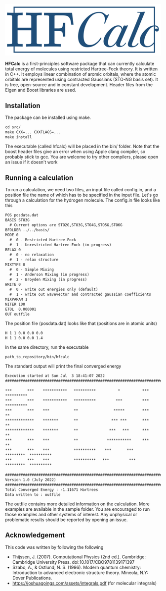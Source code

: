 <img src="docs/HFCalc.png"></img>

<b>HFCalc</b> is a first-principles software package that can currently calculate total energy of molecules using restricted Hartree-Fock theory. It is written in C++. It employs linear combination of aromic orbitals, where the atomic orbitals are represented using contracted Gaussians (STO-NG basis set). It is free, open-source and in constant development. Header files from the Eigen and Boost libraries are used.

## Installation

The package can be installed using make.
```
cd src/
make CXX=... CXXFLAGS=...
make install
```
The executable (called hfcalc) will be placed in the bin/ folder. Note that the boost header files give an error when using Apple clang compiler, so probably stick to gcc. You are welcome to try other compilers, please open an issue if it doesn't work

## Running a calculation

To run a calculation, we need two files, an input file called config.in, and a position file the name of which has to be specified in the input file. Let's go through a calculation for the hydrogen molecule. The config.in file looks like this
```
POS posdata.dat
BASIS STO3G
  # Current options are STO2G,STO3G,STO4G,STO5G,STO6G  
BFOLDER ../../basis/
MODE 0
  #  0 - Restricted Hartree-Fock
  #  1 - Unrestricted Hartree-Fock (in progress)
RELAX 0
  #  0 - no relaxation
  #  1 - relax structure
MIXTYPE 0
  #  0 - Simple Mixing
  #  1 - Anderson Mixing (in progress)
  #  2 - Broyden Mixing (in progress)
WRITE 0
  #  0 - write out energies only (default)
  #  1 - write out wavevector and contracted gaussian coefficients
MIXPARAM 1
NITER 100
ETOL  0.000001
OUT outfile
```
The position file (posdata.dat) looks like that (positions are in atomic units)
```
H 1 1 0.0 0.0 0.0  
H 1 1 0.0 0.0 1.4 
```
In the same directory, run the executable
```
path_to_repository/bin/hfcalc
```
The standard output will print the final converged energy
```
Execution started at Sun Jul  3 18:41:07 2022
###################################################################################

***       ***    ***********   **********          *          ***        **********
***       ***    ***********   **********         ***         ***        **********
***       ***    ***           **                *****        ***        **
*************    *******       **               *** ***       ***        **
*************    *******       **              ***   ***      ***        **
***       ***    ***           **             ***********     ***        **
***       ***    ***           **********    ***       ***    *********  **********
***       ***    ***           **********   ***         ***   *********  **********

###################################################################################
Version 1.0 (July 2022)
###################################################################################
Total Converged Energy : -1.11671 Hartrees
Data written to : outfile
```
The outfile contains more detailed information on the calculation. More examples are available in the sample folder. You are encouraged to run those examples and other systems of interest. Any unphysical or problematic results should be reported by opening an issue.

## Acknowledgement

This code was written by following the following
 * Thijssen, J. (2007). Computational Physics (2nd ed.). Cambridge: Cambridge University Press. doi:10.1017/CBO9781139171397
 * Szabo, A., & Ostlund, N. S. (1996). Modern quantum chemistry: Introduction to advanced electronic structure theory. Mineola, N.Y: Dover Publications.
 * https://joshuagoings.com/assets/integrals.pdf (for molecular integrals)
